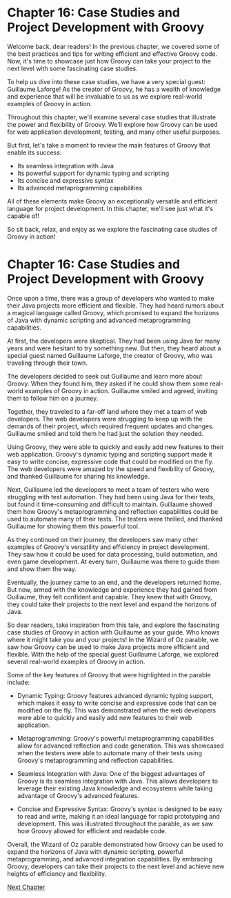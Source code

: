 # Chapter 16: Case Studies and Project Development with Groovy

Welcome back, dear readers! In the previous chapter, we covered some of the best practices and tips for writing efficient and effective Groovy code. Now, it's time to showcase just how Groovy can take your project to the next level with some fascinating case studies.

To help us dive into these case studies, we have a very special guest: Guillaume Laforge! As the creator of Groovy, he has a wealth of knowledge and experience that will be invaluable to us as we explore real-world examples of Groovy in action.

Throughout this chapter, we'll examine several case studies that illustrate the power and flexibility of Groovy. We'll explore how Groovy can be used for web application development, testing, and many other useful purposes. 

But first, let's take a moment to review the main features of Groovy that enable its success:

- Its seamless integration with Java
- Its powerful support for dynamic typing and scripting
- Its concise and expressive syntax
- Its advanced metaprogramming capabilities

All of these elements make Groovy an exceptionally versatile and efficient language for project development. In this chapter, we'll see just what it's capable of!

So sit back, relax, and enjoy as we explore the fascinating case studies of Groovy in action!
# Chapter 16: Case Studies and Project Development with Groovy

Once upon a time, there was a group of developers who wanted to make their Java projects more efficient and flexible. They had heard rumors about a magical language called Groovy, which promised to expand the horizons of Java with dynamic scripting and advanced metaprogramming capabilities.

At first, the developers were skeptical. They had been using Java for many years and were hesitant to try something new. But then, they heard about a special guest named Guillaume Laforge, the creator of Groovy, who was traveling through their town.

The developers decided to seek out Guillaume and learn more about Groovy. When they found him, they asked if he could show them some real-world examples of Groovy in action. Guillaume smiled and agreed, inviting them to follow him on a journey.

Together, they traveled to a far-off land where they met a team of web developers. The web developers were struggling to keep up with the demands of their project, which required frequent updates and changes. Guillaume smiled and told them he had just the solution they needed.

Using Groovy, they were able to quickly and easily add new features to their web application. Groovy's dynamic typing and scripting support made it easy to write concise, expressive code that could be modified on the fly. The web developers were amazed by the speed and flexibility of Groovy, and thanked Guillaume for sharing his knowledge.

Next, Guillaume led the developers to meet a team of testers who were struggling with test automation. They had been using Java for their tests, but found it time-consuming and difficult to maintain. Guillaume showed them how Groovy's metaprogramming and reflection capabilities could be used to automate many of their tests. The testers were thrilled, and thanked Guillaume for showing them this powerful tool.

As they continued on their journey, the developers saw many other examples of Groovy's versatility and efficiency in project development. They saw how it could be used for data processing, build automation, and even game development. At every turn, Guillaume was there to guide them and show them the way.

Eventually, the journey came to an end, and the developers returned home. But now, armed with the knowledge and experience they had gained from Guillaume, they felt confident and capable. They knew that with Groovy, they could take their projects to the next level and expand the horizons of Java.

So dear readers, take inspiration from this tale, and explore the fascinating case studies of Groovy in action with Guillaume as your guide. Who knows where it might take you and your projects!
In the Wizard of Oz parable, we saw how Groovy can be used to make Java projects more efficient and flexible. With the help of the special guest Guillaume Laforge, we explored several real-world examples of Groovy in action.

Some of the key features of Groovy that were highlighted in the parable include:

- Dynamic Typing: Groovy features advanced dynamic typing support, which makes it easy to write concise and expressive code that can be modified on the fly. This was demonstrated when the web developers were able to quickly and easily add new features to their web application.

- Metaprogramming: Groovy's powerful metaprogramming capabilities allow for advanced reflection and code generation. This was showcased when the testers were able to automate many of their tests using Groovy's metaprogramming and reflection capabilities.

- Seamless Integration with Java: One of the biggest advantages of Groovy is its seamless integration with Java. This allows developers to leverage their existing Java knowledge and ecosystems while taking advantage of Groovy's advanced features.

- Concise and Expressive Syntax: Groovy's syntax is designed to be easy to read and write, making it an ideal language for rapid prototyping and development. This was illustrated throughout the parable, as we saw how Groovy allowed for efficient and readable code.

Overall, the Wizard of Oz parable demonstrated how Groovy can be used to expand the horizons of Java with dynamic scripting, powerful metaprogramming, and advanced integration capabilities. By embracing Groovy, developers can take their projects to the next level and achieve new heights of efficiency and flexibility.


[Next Chapter](17_Chapter17.md)
